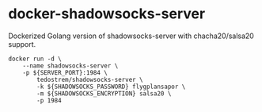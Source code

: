 # docker-shadowsocks-server
Dockerized Golang version of shadowsocks-server with chacha20/salsa20 support.

```
docker run -d \
	--name shadowsocks-server \
	-p ${SERVER_PORT}:1984 \
		tedostrem/shadowsocks-server \
		-k ${SHADOWSOCKS_PASSWORD} flygplansapor \
		-m ${SHADOWSOCKS_ENCRYPTION} salsa20 \
		-p 1984
```
